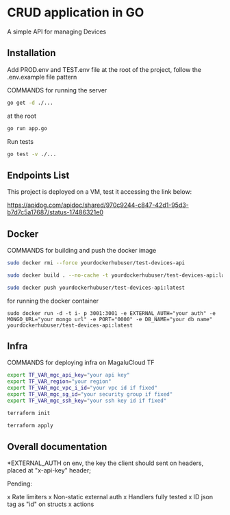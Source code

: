 # CRUD application in GO

A simple API for managing Devices

## Installation

Add PROD.env and TEST.env file at the root of the project, follow the .env.example file pattern

COMMANDS for running the server
 
 ```sh
go get -d ./...
```
at the root

 ```sh
go run app.go
```

Run tests

```sh
go test -v ./...
```

## Endpoints List

This project is deployed on a VM, test it accessing the link below:

https://apidog.com/apidoc/shared/970c9244-c847-42d1-95d3-b7d7c5a17687/status-17486321e0

## Docker

COMMANDS for building and push the docker image

 ```sh
sudo docker rmi --force yourdockerhubuser/test-devices-api

sudo docker build . --no-cache -t yourdockerhubuser/test-devices-api:latest

sudo docker push yourdockerhubuser/test-devices-api:latest
```

for running the docker container

```ssh
sudo docker run -d -t i- p 3001:3001 -e EXTERNAL_AUTH="your auth" -e MONGO_URL="your mongo url" -e PORT="0000" -e DB_NAME="your db name" yourdockerhubuser/test-devices-api:latest
```

## Infra

COMMANDS for deploying infra on MagaluCloud TF

 ```sh
export TF_VAR_mgc_api_key="your api key"
export TF_VAR_region="your region"
export TF_VAR_mgc_vpc_i_id="your vpc id if fixed"
export TF_VAR_mgc_sg_id="your security group if fixed"
export TF_VAR_mgc_ssh_key="your ssh key id if fixed"

terraform init

terraform apply

```

## Overall documentation

*EXTERNAL_AUTH on env, the key the client should sent on headers, placed at "x-api-key" header;

Pending:

x Rate limiters
x Non-static external auth
x Handlers fully tested
x ID json tag as "id" on structs
x actions



